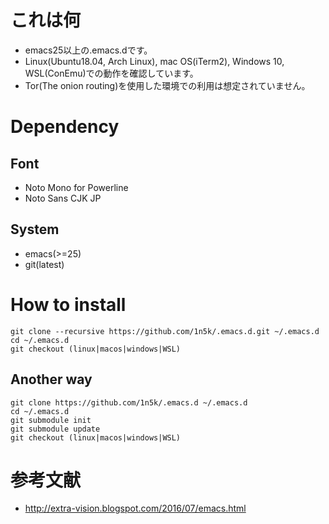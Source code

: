 # これは何
+ emacs25以上の.emacs.dです。
+ Linux(Ubuntu18.04, Arch Linux), mac OS(iTerm2), Windows 10, WSL(ConEmu)での動作を確認しています。
+ Tor(The onion routing)を使用した環境での利用は想定されていません。

# Dependency
## Font
+ Noto Mono for Powerline
+ Noto Sans CJK JP

## System
+ emacs(>=25)
+ git(latest)

# How to install
```
git clone --recursive https://github.com/1n5k/.emacs.d.git ~/.emacs.d
cd ~/.emacs.d
git checkout (linux|macos|windows|WSL)
```

## Another way  
```
git clone https://github.com/1n5k/.emacs.d ~/.emacs.d
cd ~/.emacs.d
git submodule init
git submodule update
git checkout (linux|macos|windows|WSL)
```

# 参考文献 
+ http://extra-vision.blogspot.com/2016/07/emacs.html
